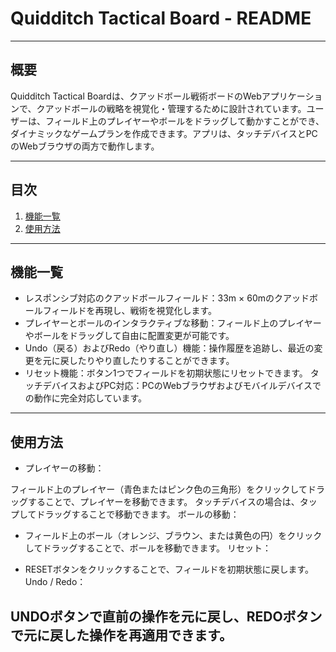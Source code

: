 # Quidditch Tactical Board - README

---

## 概要

Quidditch Tactical Boardは、クアッドボール戦術ボードのWebアプリケーションで、クアッドボールの戦略を視覚化・管理するために設計されています。ユーザーは、フィールド上のプレイヤーやボールをドラッグして動かすことができ、ダイナミックなゲームプランを作成できます。アプリは、タッチデバイスとPCのWebブラウザの両方で動作します。

---

## 目次

1. [機能一覧](#機能一覧)
2. [使用方法](#使用方法)

---

## 機能一覧
- レスポンシブ対応のクアッドボールフィールド：33m × 60mのクアッドボールフィールドを再現し、戦術を視覚化します。
- プレイヤーとボールのインタラクティブな移動：フィールド上のプレイヤーやボールをドラッグして自由に配置変更が可能です。
- Undo（戻る）およびRedo（やり直し）機能：操作履歴を追跡し、最近の変更を元に戻したりやり直したりすることができます。
- リセット機能：ボタン1つでフィールドを初期状態にリセットできます。
タッチデバイスおよびPC対応：PCのWebブラウザおよびモバイルデバイスでの動作に完全対応しています。


---

## 使用方法
- プレイヤーの移動：

フィールド上のプレイヤー（青色またはピンク色の三角形）をクリックしてドラッグすることで、プレイヤーを移動できます。
タッチデバイスの場合は、タップしてドラッグすることで移動できます。
ボールの移動：

- フィールド上のボール（オレンジ、ブラウン、または黄色の円）をクリックしてドラッグすることで、ボールを移動できます。
リセット：

- RESETボタンをクリックすることで、フィールドを初期状態に戻します。
Undo / Redo：

UNDOボタンで直前の操作を元に戻し、REDOボタンで元に戻した操作を再適用できます。
---